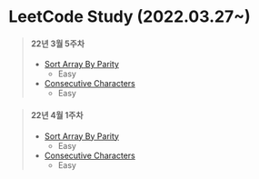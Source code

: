 # LeetCode Study (2022.03.27~)


> #### 22년 3월 5주차
> * [Sort Array By Parity](https://github.com/seokjae88/LeetCode/tree/main/905-sort-array-by-parity)</h>
>    * Easy
> * <a href="https://github.com/seokjae88/LeetCode/tree/main/1446-consecutive-characters">Consecutive Characters</a>
>    * Easy


> #### 22년 4월 1주차
> * <a href="https://github.com/seokjae88/LeetCode/tree/main/905-sort-array-by-parity">Sort Array By Parity</a>
>    * Easy
> * <a href="https://github.com/seokjae88/LeetCode/tree/main/1446-consecutive-characters">Consecutive Characters</a>
>    * Easy
